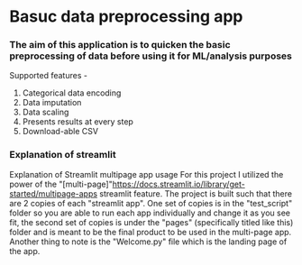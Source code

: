 # Basuc data preprocessing app
### The aim of this application is to quicken the basic preprocessing of data before using it for ML/analysis purposes
Supported features - 
1. Categorical data encoding
2. Data imputation
3. Data scaling
4. Presents results at every step
5. Download-able CSV



### Explanation of streamlit 
Explanation of Streamlit multipage app usage
For this project I utilized the power of the "[multi-page]"https://docs.streamlit.io/library/get-started/multipage-apps streamlit feature. The project is built such that there are 2 copies of each "streamlit app". One set of copies is in the "test_script" folder so you are able to run each app individually and change it as you see fit, the second set of copies is under the "pages" (specifically titled like this) folder and is meant to be the final product to be used in the multi-page app. Another thing to note is the "Welcome.py" file which is the landing page of the app.
